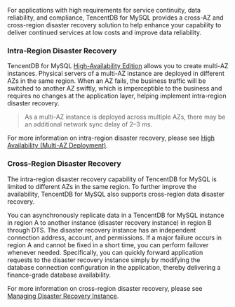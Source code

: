 For applications with high requirements for service continuity, data reliability, and compliance, TencentDB for MySQL provides a cross-AZ and cross-region disaster recovery solution to help enhance your capability to deliver continued services at low costs and improve data reliability.

### Intra-Region Disaster Recovery
TencentDB for MySQL [High-Availability Edition](https://intl.cloud.tencent.com/document/product/236/17136) allows you to create multi-AZ instances. Physical servers of a multi-AZ instance are deployed in different AZs in the same region. When an AZ fails, the business traffic will be switched to another AZ swiftly, which is imperceptible to the business and requires no changes at the application layer, helping implement intra-region disaster recovery.
>As a multi-AZ instance is deployed across multiple AZs, there may be an additional network sync delay of 2–3 ms.

For more information on intra-region disaster recovery, please see [High Availability (Multi-AZ Deployment)](https://intl.cloud.tencent.com/document/product/236/8459).

### Cross-Region Disaster Recovery
The intra-region disaster recovery capability of TencentDB for MySQL is limited to different AZs in the same region. To further improve the availability, TencentDB for MySQL also supports cross-region data disaster recovery.

You can asynchronously replicate data in a TencentDB for MySQL instance in region A to another instance (disaster recovery instance) in region B through DTS. The disaster recovery instance has an independent connection address, account, and permissions. If a major failure occurs in region A and cannot be fixed in a short time, you can perform failover whenever needed. Specifically, you can quickly forward application requests to the disaster recovery instance simply by modifying the database connection configuration in the application, thereby delivering a finance-grade database availability.

For more information on cross-region disaster recovery, please see [Managing Disaster Recovery Instance](https://intl.cloud.tencent.com/document/product/236/7272).

